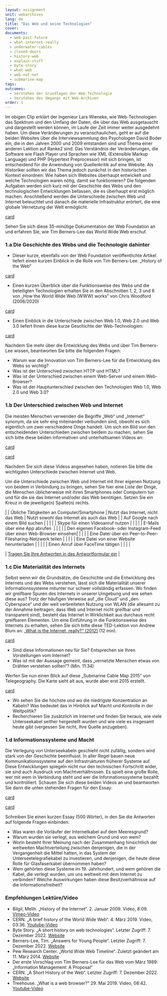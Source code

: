```yaml
---
layout: assignment
unit: webarchives
lang: de
title: "Das Web und seine Technologien"
cover:
documents:
  - web-past-future
  - what-internet-really
  - underwater-cables
  - closed-doors
  - history-web
  - explain-stuff
  - byte-story
  - what-web
  - web-not-net
  - submarine-map
tags:
outcomes:
  - Verstehen der Grundlagen der Web-Technologie
  - Verstehen des Umgangs mit Web-Archiven
order: 1
---
```

Im obigen Clip erklärt der Ingenieur Lars Wieneke, wie Web-Technologien das Spektrum und den Umfang der Daten, die über das Web ausgetauscht und dargestellt werden können, im Laufe der Zeit immer weiter ausgedehnt haben. Um diese Veränderungen zu veranschaulichen, geht er auf die beiden Websites über die Interviewsammlung des Psychologen David Boder ein, die in den Jahren 2000 und 2009 entstanden sind und Thema einer anderen Lektion auf Ranke2 sind. Das Verständnis der Veränderungen, die Software wie Flash Player und Sprachen wie XML (Extensible Markup Language) und PHP (Hypertext Preprocessor) mit sich bringen, ist entscheidend für die Anwendung von Quellenkritik auf eine Website. Als Historiker sollten wir das Thema jedoch zunächst in den historischen Kontext einordnen: Wie haben sich Websites überhaupt entwickelt und welche Technologien waren nötig, damit sie funktionieren? Die folgenden Aufgaben werden sich kurz mit der Geschichte des Webs und den technologischen Entwicklungen befassen, die es überhaupt erst möglich machen. Anschließend werden die Unterschiede zwischen Web und Internet beleuchtet und danach die materielle Infrastruktur erörtert, die eine globale Vernetzung der Welt ermöglicht.


[card](web-past-future)


Sehen Sie sich diese 35-minütige Dokumentation der Web Foundation an und erfahren Sie, wie Tim Berners-Lee das World Wide Web erschuf.

<!-- more -->

<!-- briefing-student -->

### 1.a Die Geschichte des Webs und die Technologie dahinter
<!-- section-contents -->

-	Dieser kurze, ebenfalls von der Web Foundation veröffentlichte Artikel liefert einen kurzen Einblick in die Rolle von Tim Berners-Lee: „History of the Web“

[card](history-web)

-	Einen kurzen Überblick über die Funktionsweise des Webs und die beteiligten Technologien erhalten Sie in den Abschnitten 1, 2, 3 und 6 von „How the World Wide Web (WWW) works“ von Chris Woodford (2006/2020)

[card](explain-stuff)

-	Einen Einblick in die Unterschiede zwischen Web 1.0, Web 2.0 und Web 3.0 liefert Ihnen diese kurze Geschichte der Web-Technologien:

[card](byte-story)

Nachdem Sie mehr über die Entwicklung des Webs und über Tim Berners-Lee wissen, beantworten Sie bitte die folgenden Fragen:
-	Warum war die Innovation von Tim Berners-Lee für die Entwicklung des Webs so wichtig?
- Was ist der Unterschied zwischen HTTP und HTML?
- Was ist der Unterschied zwischen einem Web-Server und einem Web-Browser?
- Was ist der Hauptunterschied zwischen den Technologien Web 1.0, Web 2.0 und Web 3.0?



<!-- section -->

### 1.b Der Unterschied zwischen Web und Internet
<!-- section-contents -->

Die meisten Menschen verwenden die Begriffe „Web“ und „Internet“ synonym, da sie sehr eng miteinander verbunden sind, obwohl es sich eigentlich um zwei verschiedene Dinge handelt. Um sich ein Bild von den entscheidenden Unterschieden zwischen beidem zu machen, sehen Sie sich bitte diese beiden informativen und unterhaltsamen Videos an:

[card](what-web)

[card](web-not-net)

Nachdem Sie sich diese Videos angesehen haben, notieren Sie bitte die wichtigsten Unterschiede zwischen Internet und Web.



Um die Unterschiede zwischen Web und Internet mit Ihrer eigenen Nutzung von beidem in Verbindung zu bringen, sehen Sie hier eine Liste der Dinge, die Menschen üblicherweise mit ihren Smartphones oder Computern tun und für die sie das Internet und/oder das Web benötigen. Setzen Sie ein Kreuz in die jeweilige(n) Spalte(n) rechts.


| | Übliche Tätigkeiten an Computer/Smartphone | Nutzt das Internet, nicht das Web | Nutzt sowohl das Internet als auch das Web |
| Auf Google nach einem Bild suchen	|  |  |  |
| Skype für einen Videoanruf nutzen |  |  |  |
| E-Mails über eine App abrufen  |  |  |  |
| Den eigenen Facebook- oder Instagram-Feed über einen Web-Browser einsehen|  |  |  |
| Eine Datei über ein Peer-to-Peer-Filesharing-Netzwerk teilen |  |  |  |
| Eine Datei von einer Website herunterladen |  |  |  |
| Einen Anruf über FaceTime tätigen |  |  |  |



| [Tragen Sie Ihre Antworten in das Antwortformular ein](assets/doc/answer-form-webarchives-1b.docx) |


<!-- section -->

### 1.c Die Materialität des Internets
<!-- section-contents -->

Selbst wenn wir die Grundsätze, die Geschichte und die Entwicklung des Internets und des Webs verstehen, lässt sich die Materialität unserer Informationssysteme mitunter nur schwer vollständig erfassen. Wo finden wir greifbare Spuren des Internets in unserer Umgebung und wie sehen diese aus? 
Trotz der häufigen Verweise auf „die Cloud“ und „den Cyberspace“ und der weit verbreiteten Nutzung von WLAN (die allesamt zu der Annahme beitragen, dass Web und Internet nicht greifbar und transparent sind), besteht das Internet in Wirklichkeit aus durchaus recht greifbaren Elementen. Um eine Einführung in die Funktionsweise des Internets zu erhalten, sehen Sie sich bitte diese TED-Lektion von Andrew Blum an: [„What is the Internet, really?“ (2012)](https://youtu.be/XE_FPEFpHt4) (12 min).


[card](what-internet-really)

- Sind diese Informationen neu für Sie? Entsprechen sie Ihren Vorstellungen vom Internet?
- Was ist mit der Aussage gemeint, dass „vernetzte Menschen etwas von Drähten verstehen sollten“? (Min. 11:34)

Werfen Sie nun einen Blick auf diese „Submarine Cable Map 2015“ von Telegeography. Die Karte sieht alt aus, wurde aber erst 2015 erstellt.


[card](submarine-map)

- Wo sehen Sie die höchste und wo die niedrigste Konzentration an Kabeln? Was bedeutet das in Hinblick auf Macht und Kontrolle in der Weltpolitik?
- Recherchieren Sie zusätzlich im Internet und finden Sie heraus, wie viele Unterseekabel seither hergestellt wurden und wie viele es insgesamt heute gibt (vergessen Sie nicht, Ihre Quelle anzugeben).

<!-- section -->

### 1.d Informationssysteme und Macht
<!-- section-contents -->

Die Verlegung von Unterseekabeln geschieht nicht zufällig, sondern wird stark von der Geschichte beeinflusst. In aller Regel bauen neue Kommunikationssysteme auf den Infrastrukturen früherer Systeme auf. Diese Entwicklungen spiegeln nicht nur den technischen Fortschritt wider, sie sind auch Ausdruck von Machtverhältnissen. Es spielt eine große Rolle, wer mit wem in Verbindung steht und wer die Informationssysteme bezahlt und kontrolliert. Schauen Sie sich diese beiden Videos an und beantworten Sie dann die unten stehenden Fragen für den Essay:

[card](underwater-cables)

[card](closed-doors)

Schreiben Sie einen kurzen Essay (500 Wörter), in den Sie die Antworten auf folgende Fragen einbinden:
- Was waren die Vorläufer der Internetkabel auf dem Meeresgrund?
- Warum wurden sie verlegt, aus welchem Grund und von wem?
- Worin besteht Ihrer Meinung nach der Zusammenhang hinsichtlich der weltweiten Machtverteilung zwischen denjenigen, die in der Vergangenheit die Mittel hatten, in das System der Unterseetelegrafiekabel zu investieren, und denjenigen, die heute diese Rolle für Glasfaserkabel übernommen haben?
- Wem gehörten diese Systeme im 19. Jahrhundert, und wem gehören die Kabel, die verlegt wurden, um uns weltweit mit dem Internet zu verbinden? Welche Auswirkungen haben diese Besitzverhältnisse auf die Informationsfreiheit?


<!-- section -->

### Empfehlungen Lektüre/Video
<!-- section-contents -->

-	Bilgil, Melih. „History of the Internet“. 2. Januar 2009. Video, 8:09. [Vimeo-Video](https://vimeo.com/2696386)
-	CERN. „A brief history of the World Wide Web“. 4. März 2019. Video, 03:36. [Youtube-Video](https://www.youtube.com/watch?v=k0gvAyCubGQ&f)
-	Byte Story. „A short history on web technologies“. Letzter Zugriff: 7. Dezember 2022. [Website](https://thebytestory.com/2018/11/09/a-short-history-on-web-technologies/)
-	Berners-Lee, Tim. „Answers for Young People“. Letzter Zugriff: 7. Dezember 2022.  [Website](https://www.w3.org/People/Berners-Lee/Kids.html)
-	Pew Research Center. „World Wide Web Timeline“. Zuletzt geändert am 11. März 2014. [Website](https://www.pewresearch.org/internet/2014/03/11/world-wide-web-timeline/#2009)
-	Der erste Vorschlag von Tim Berners-Lee für das Web vom März 1989: „Information Management: A Proposal“
-	CERN. „A Short History of the Web“. Letzter Zugriff: 7. Dezember 2022. [Website](https://home.cern/science/computing/birth-web/short-history-web)
-	Treehouse. „What is a web browser?“ 29. Mai 2019. Video, 08:42. [Youtube-Video](https://www.youtube.com/watch?v=QzohDuGk4mM&)
<!-- briefing-teacher -->

